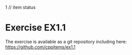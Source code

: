 1 // item status
# Exercise EX1.1

The exercise is available as a git repository including here:
https://github.com/cppitems/ex1.1

